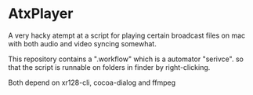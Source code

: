 # AtxPlayer
A very hacky atempt at a script for playing certain broadcast files on mac with both audio and video syncing somewhat.

This repository contains a ".workflow" which is a automator "serivce". so that the script is runnable on folders in finder by right-clicking.

Both depend on xr128-cli, cocoa-dialog and ffmpeg

